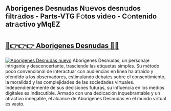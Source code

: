 ## Aborigenes Desnudas N𝚞𝚎vos desn𝚞dos filtr𝚊dos - Parts-VTG F𝚘tos vid𝚎o - C𝚘ntenido atr𝚊ctivo yMqEZ

# <h2><a href="http://mb48xs.tromn.icu/?c=Aborigenes+Desnudas">🔗👉👉👉 Aborigenes Desnudas 🔗🔗</a></h2>

[![Aborigenes Desnudas nuevo](https://i.imgur.com/pEAQMta.gif)](http://mb48xs.tromn.icu/?c=Aborigenes+Desnudas)
Aborigenes Desnudas, un personaje intrigante y desconcertante, trasciende las etiquetas simples. Su método poco convencional de interactuar con audiencias en línea ha atraído y ofendido a los observadores, estimulando debates sobre el consentimiento, la moralidad y las complejidades de las sociedades virtuales. Independientemente de sus decisiones futuras, su influencia en los medios digitales es indiscutible. Armado con una dedicación inquebrantable y un atractivo innegable, el alcance de Aborigenes Desnudas en el mundo virtual es vasto.
